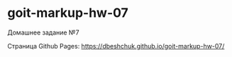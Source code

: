 # goit-markup-hw-07

Домашнее задание №7

Страница Github Pages:
https://dbeshchuk.github.io/goit-markup-hw-07/
